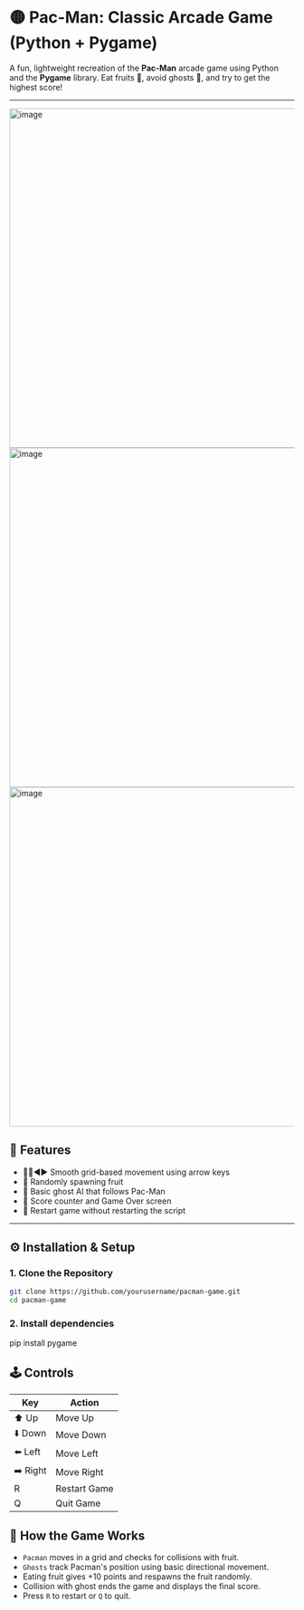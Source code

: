 # 🟡 Pac-Man: Classic Arcade Game (Python + Pygame)

A fun, lightweight recreation of the **Pac-Man** arcade game using Python and the **Pygame** library. Eat fruits 🥝, avoid ghosts 👻, and try to get the highest score!

---
<img width="700" height="600" alt="image" src="https://github.com/user-attachments/assets/e65f07d3-b786-496a-bc84-a2c882d96b05" />
<img width="700" height="600" alt="image" src="https://github.com/user-attachments/assets/75fac826-8c77-4b9c-8d1f-884e0ebd66bd" />
<img width="700" height="600" alt="image" src="https://github.com/user-attachments/assets/076dd9db-bd7a-421b-86a6-5e5b975a5379" />



## 🧠 Features

- 🔼🔽◀️▶️ Smooth grid-based movement using arrow keys
- 🍓 Randomly spawning fruit
- 👻 Basic ghost AI that follows Pac-Man
- 💯 Score counter and Game Over screen
- 🔁 Restart game without restarting the script

---

## ⚙️ Installation & Setup

### 1. Clone the Repository

```bash
git clone https://github.com/yourusername/pacman-game.git
cd pacman-game
```
### 2. Install dependencies
pip install pygame


## 🕹️ Controls

| Key       | Action         |
|-----------|----------------|
| ⬆️ Up     | Move Up        |
| ⬇️ Down   | Move Down      |
| ⬅️ Left   | Move Left      |
| ➡️ Right  | Move Right     |
| R         | Restart Game   |
| Q         | Quit Game      |


## 🚀 How the Game Works

- `Pacman` moves in a grid and checks for collisions with fruit.
- `Ghosts` track Pacman's position using basic directional movement.
- Eating fruit gives +10 points and respawns the fruit randomly.
- Collision with ghost ends the game and displays the final score.
- Press `R` to restart or `Q` to quit.
